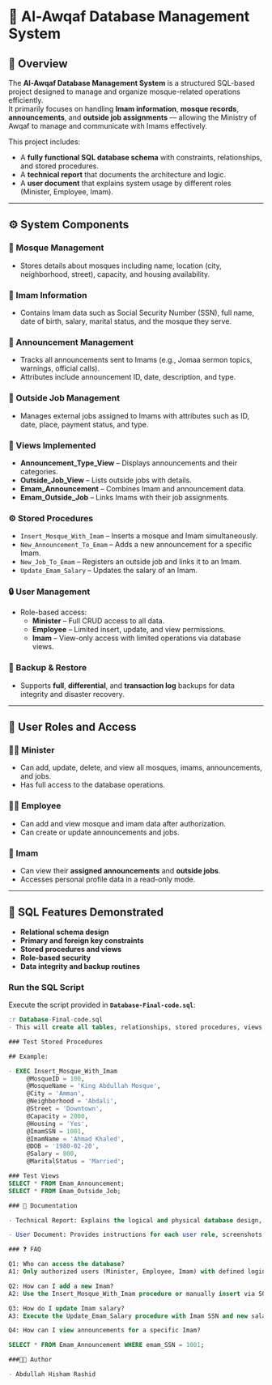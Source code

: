 # 🕌 Al-Awqaf Database Management System

## 🧠 Overview
The **Al-Awqaf Database Management System** is a structured SQL-based project designed to manage and organize mosque-related operations efficiently.  
It primarily focuses on handling **Imam information**, **mosque records**, **announcements**, and **outside job assignments** — allowing the Ministry of Awqaf to manage and communicate with Imams effectively.

This project includes:
- A **fully functional SQL database schema** with constraints, relationships, and stored procedures.
- A **technical report** that documents the architecture and logic.
- A **user document** that explains system usage by different roles (Minister, Employee, Imam).

---

## ⚙️ System Components

### 🕌 Mosque Management
- Stores details about mosques including name, location (city, neighborhood, street), capacity, and housing availability.

### 👳 Imam Information
- Contains Imam data such as Social Security Number (SSN), full name, date of birth, salary, marital status, and the mosque they serve.

### 📢 Announcement Management
- Tracks all announcements sent to Imams (e.g., Jomaa sermon topics, warnings, official calls).  
- Attributes include announcement ID, date, description, and type.

### 💼 Outside Job Management
- Manages external jobs assigned to Imams with attributes such as ID, date, place, payment status, and type.

### 🧮 Views Implemented
- **Announcement_Type_View** – Displays announcements and their categories.  
- **Outside_Job_View** – Lists outside jobs with details.  
- **Emam_Announcement** – Combines Imam and announcement data.  
- **Emam_Outside_Job** – Links Imams with their job assignments.

### ⚙️ Stored Procedures
- `Insert_Mosque_With_Imam` – Inserts a mosque and Imam simultaneously.  
- `New_Announcement_To_Emam` – Adds a new announcement for a specific Imam.  
- `New_Job_To_Emam` – Registers an outside job and links it to an Imam.  
- `Update_Emam_Salary` – Updates the salary of an Imam.

### 🔒 User Management
- Role-based access:
  - **Minister** – Full CRUD access to all data.  
  - **Employee** – Limited insert, update, and view permissions.  
  - **Imam** – View-only access with limited operations via database views.  

### 🧾 Backup & Restore
- Supports **full**, **differential**, and **transaction log** backups for data integrity and disaster recovery.

---

## 👥 User Roles and Access

### 🧑‍⚖️ Minister
- Can add, update, delete, and view all mosques, imams, announcements, and jobs.  
- Has full access to the database operations.

### 🧑‍💼 Employee
- Can add and view mosque and imam data after authorization.  
- Can create or update announcements and jobs.

### 👳 Imam
- Can view their **assigned announcements** and **outside jobs**.  
- Accesses personal profile data in a read-only mode.

---

## 🧩 SQL Features Demonstrated
- **Relational schema design**
- **Primary and foreign key constraints**
- **Stored procedures and views**
- **Role-based security**
- **Data integrity and backup routines**

### Run the SQL Script

Execute the script provided in **`Database-Final-code.sql`**:
```sql
:r Database-Final-code.sql
- This will create all tables, relationships, stored procedures, views, and sample data.

### Test Stored Procedures

## Example:

- EXEC Insert_Mosque_With_Imam 
     @MosqueID = 100, 
     @MosqueName = 'King Abdullah Mosque', 
     @City = 'Amman', 
     @Neighborhood = 'Abdali',
     @Street = 'Downtown', 
     @Capacity = 2000, 
     @Housing = 'Yes',
     @ImamSSN = 1001, 
     @ImamName = 'Ahmad Khaled', 
     @DOB = '1980-02-20',
     @Salary = 800, 
     @MaritalStatus = 'Married';

### Test Views
SELECT * FROM Emam_Announcement;
SELECT * FROM Emam_Outside_Job;

### 📘 Documentation

- Technical Report: Explains the logical and physical database design, ERD, and normalization process.

- User Document: Provides instructions for each user role, screenshots, and FAQs.

### ❓ FAQ

Q1: Who can access the database?
A1: Only authorized users (Minister, Employee, Imam) with defined logins and permissions.

Q2: How can I add a new Imam?
A2: Use the Insert_Mosque_With_Imam procedure or manually insert via SQL statements.

Q3: How do I update Imam salary?
A3: Execute the Update_Emam_Salary procedure with Imam SSN and new salary value.

Q4: How can I view announcements for a specific Imam?

SELECT * FROM Emam_Announcement WHERE emam_SSN = 1001;

###👨‍💻 Author

- Abdullah Hisham Rashid
